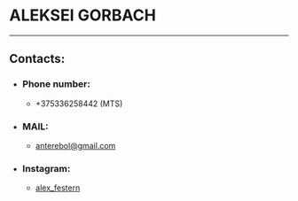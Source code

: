# **ALEKSEI GORBACH**
***
## **Contacts:**
 * ### Phone number:
   * +375336258442 (MTS)
 * ### MAIL:
   * anterebol@gmail.com
 * ### Instagram:
   * [alex_festern](https://www.instagram.com/alex_festern/)
